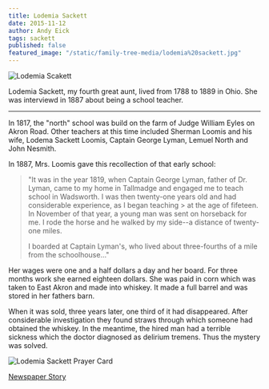 ```yaml
---
title: Lodemia Sackett
date: 2015-11-12
author: Andy Eick
tags: sackett
published: false
featured_image: "/static/family-tree-media/lodemia%20sackett.jpg"
---
```

![Lodemia Scakett](http://media.eick.us/static/family-tree-media/lodemia%20sackett.jpg)

Lodemia Sackett, my fourth great aunt, lived from 1788 to 1889 in Ohio. She was interviewd in 1887 about being a school teacher.

---
In 1817, the "north" school was build on the farm of Judge William Eyles on Akron Road. Other teachers at this time included Sherman Loomis and his wife, Lodema Sackett Loomis, Captain George Lyman, Lemuel North and John Nesmith.

In 1887, Mrs. Loomis gave this recollection of that early school:

> "It was in the year 1819, when Captain George Lyman, father of Dr. Lyman, came to my home in Tallmadge and engaged me to teach school in Wadsworth. I was then twenty-one years old and had considerable experience, as I began teaching > at the age of fifeteen. In November of that year, a young man was sent on horseback for me. I rode the horse and he walked by my side--a distance of twenty-one miles.
>
> I boarded at Captain Lyman's, who lived about three-fourths of a mile from the schoolhouse..."

Her wages were one and a half dollars a day and her board. For three months work she earned eighteen dollars. She was paid in corn which was taken to East Akron and made into whiskey. It made a full barrel and was stored in her fathers barn.

When it was sold, three years later, one third of it had disappeared. After considerable investigation they found straws through which someone had obtained the whiskey. In the meantime, the hired man had a terrible sickness which the doctor diagnosed as delirium tremens. Thus the mystery was solved.

![Lodemia Sackett Prayer Card](http://media.eick.us/static/family-tree-media/lodemia-sackett-prayer-card.jpg)

[Newspaper Story](http://media.eick.us/static/family-tree-media/lodemia-sackett-newspaper.jpg)
